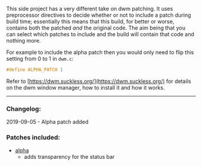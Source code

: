 This side project has a very different take on dwm patching. It uses preprocessor directives to decide whether or not to include a patch during build time; essentially this means that this build, for better or worse, contains both the patched _and_ the original code. The aim being that you can select which patches to include and the build will contain that code and nothing more.

For example to include the alpha patch then you would only need to flip this setting from 0 to 1 in `dwm.c`:
```c
#define ALPHA_PATCH 1
```

Refer to [https://dwm.suckless.org/](https://dwm.suckless.org/) for details on the dwm window manager, how to install it and how it works.

---

### Changelog:

2019-09-05 - Alpha patch added

### Patches included:

   - [alpha](https://dwm.suckless.org/patches/alpha/)
      - adds transparency for the status bar
